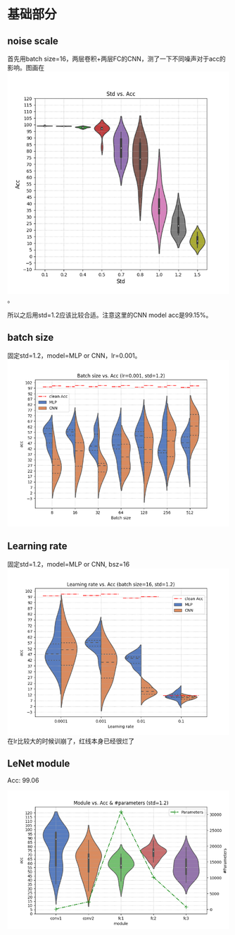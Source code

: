 # 基础部分

## noise scale

首先用batch size=16，两层卷积+两层FC的CNN，测了一下不同噪声对于acc的影响。图画在![std_acc.png](figs/std_acc.png)。

所以之后用std=1.2应该比较合适。注意这里的CNN model acc是99.15%。

## batch size

固定std=1.2，model=MLP or CNN，lr=0.001。
![bsz](figs/bsz_acc.png)

## Learning rate

固定std=1.2，model=MLP or CNN, bsz=16
![lr](figs/lr_acc.png)
在lr比较大的时候训崩了，红线本身已经很烂了

## LeNet module

Acc: 99.06

![lenet](figs/module_acc.png)